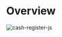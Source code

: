 # Overview
![cash-register-js](https://github.com/user-attachments/assets/bd9d4f30-44a0-41d5-9127-4ac10de6515d)
